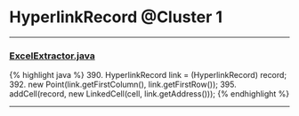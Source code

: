 # HyperlinkRecord @Cluster 1

***

### [ExcelExtractor.java](https://searchcode.com/codesearch/view/111785559/)
{% highlight java %}
390. HyperlinkRecord link = (HyperlinkRecord) record;
392.     new Point(link.getFirstColumn(), link.getFirstRow());
395.     addCell(record, new LinkedCell(cell, link.getAddress()));
{% endhighlight %}

***

